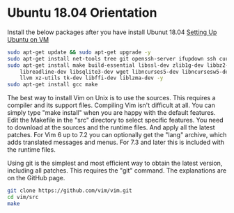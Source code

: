 # Ubuntu 18.04 Orientation

Install the below packages after you have install Ubunut 18.04
[Setting Up Ubuntu on VM ](https://dev.to/awwsmm/setting-up-an-ubuntu-vm-on-windows-server-2g23)

```sh
sudo apt-get update && sudo apt-get upgrade -y
sudo apt-get install net-tools tree git openssh-server ifupdown ssh curl yum -y
sudo apt-get install make build-essential libssl-dev zlib1g-dev libbz2-dev \
    libreadline-dev libsqlite3-dev wget libncurses5-dev libncursesw5-dev \
    llvm xz-utils tk-dev libffi-dev liblzma-dev -y
sudo apt-get install gcc make

```
The best way to install Vim on Unix is to use the sources. This requires a compiler and its support files. Compiling Vim isn't difficult at all. You can simply type "make install" when you are happy with the default features. Edit the Makefile in the "src" directory to select specific features.
You need to download at the sources and the runtime files. And apply all the latest patches. For Vim 6 up to 7.2 you can optionally get the "lang" archive, which adds translated messages and menus. For 7.3 and later this is included with the runtime files.

Using git is the simplest and most efficient way to obtain the latest version, including all patches. This requires the "git" command.
The explanations are on the GitHub page.

```sh
git clone https://github.com/vim/vim.git
cd vim/src
make

```
